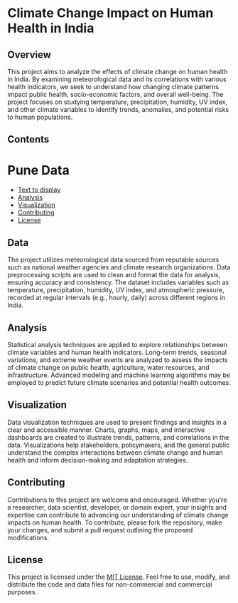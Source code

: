 # Climate Change Impact on Human Health in India

## Overview

This project aims to analyze the effects of climate change on human health in India. By examining meteorological data and its correlations with various health indicators, we seek to understand how changing climate patterns impact public health, socio-economic factors, and overall well-being. The project focuses on studying temperature, precipitation, humidity, UV index, and other climate variables to identify trends, anomalies, and potential risks to human populations.

## Contents

# Pune Data
- [Text to display](https://www.kaggle.com/code/dipakdeshmukh/pune-weather-data/input)
- [Analysis](#analysis)
- [Visualization](#visualization)
- [Contributing](#contributing)
- [License](#license)

## Data

The project utilizes meteorological data sourced from reputable sources such as national weather agencies and climate research organizations. Data preprocessing scripts are used to clean and format the data for analysis, ensuring accuracy and consistency. The dataset includes variables such as temperature, precipitation, humidity, UV index, and atmospheric pressure, recorded at regular intervals (e.g., hourly, daily) across different regions in India.

## Analysis

Statistical analysis techniques are applied to explore relationships between climate variables and human health indicators. Long-term trends, seasonal variations, and extreme weather events are analyzed to assess the impacts of climate change on public health, agriculture, water resources, and infrastructure. Advanced modeling and machine learning algorithms may be employed to predict future climate scenarios and potential health outcomes.

## Visualization

Data visualization techniques are used to present findings and insights in a clear and accessible manner. Charts, graphs, maps, and interactive dashboards are created to illustrate trends, patterns, and correlations in the data. Visualizations help stakeholders, policymakers, and the general public understand the complex interactions between climate change and human health and inform decision-making and adaptation strategies.

## Contributing

Contributions to this project are welcome and encouraged. Whether you're a researcher, data scientist, developer, or domain expert, your insights and expertise can contribute to advancing our understanding of climate change impacts on human health. To contribute, please fork the repository, make your changes, and submit a pull request outlining the proposed modifications.

## License

This project is licensed under the [MIT License](LICENSE). Feel free to use, modify, and distribute the code and data files for non-commercial and commercial purposes.
